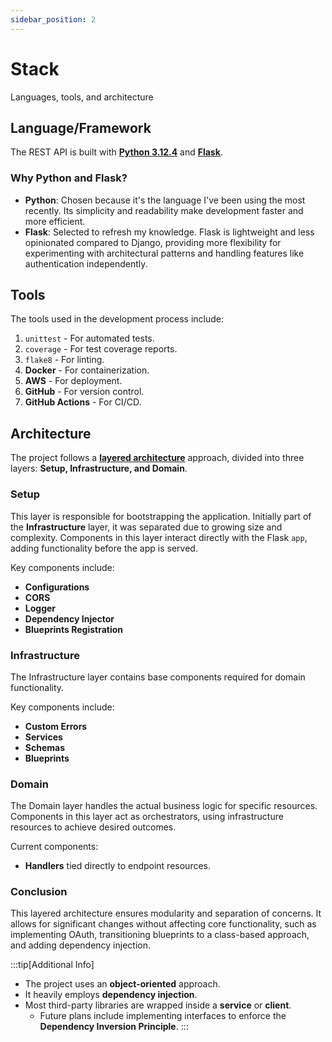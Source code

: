 ```yaml
---
sidebar_position: 2
---
```


# Stack

Languages, tools, and architecture

## Language/Framework

The REST API is built with **[Python 3.12.4](https://www.python.org/)** and **[Flask](https://flask.palletsprojects.com/en/3.0.x/)**.

### Why Python and Flask?

- **Python**: Chosen because it's the language I've been using the most recently. Its simplicity and readability make development faster and more efficient.
- **Flask**: Selected to refresh my knowledge. Flask is lightweight and less opinionated compared to Django, providing more flexibility for experimenting with architectural patterns and handling features like authentication independently.

## Tools

The tools used in the development process include:
1. `unittest` - For automated tests.
2. `coverage` - For test coverage reports.
3. `flake8` - For linting.
4. **Docker** - For containerization.
5. **AWS** - For deployment.
6. **GitHub** - For version control.
7. **GitHub Actions** - For CI/CD.

## Architecture

The project follows a **[layered architecture](https://cs.uwaterloo.ca/~m2nagapp/courses/CS446/1195/Arch_Design_Activity/Layered.pdf)** approach, divided into three layers: **Setup, Infrastructure, and Domain**.

### Setup

This layer is responsible for bootstrapping the application. Initially part of the **Infrastructure** layer, it was separated due to growing size and complexity. Components in this layer interact directly with the Flask `app`, adding functionality before the app is served.

Key components include:
- **Configurations**
- **CORS**
- **Logger**
- **Dependency Injector**
- **Blueprints Registration**

### Infrastructure

The Infrastructure layer contains base components required for domain functionality.

Key components include:
- **Custom Errors**
- **Services**
- **Schemas**
- **Blueprints**

### Domain

The Domain layer handles the actual business logic for specific resources. Components in this layer act as orchestrators, using infrastructure resources to achieve desired outcomes.

Current components:
- **Handlers** tied directly to endpoint resources.

### Conclusion

This layered architecture ensures modularity and separation of concerns. It allows for significant changes without affecting core functionality, such as implementing OAuth, transitioning blueprints to a class-based approach, and adding dependency injection.

:::tip[Additional Info]

- The project uses an **object-oriented** approach.
- It heavily employs **dependency injection**.
- Most third-party libraries are wrapped inside a **service** or **client**.
  - Future plans include implementing interfaces to enforce the **Dependency Inversion Principle**.
:::